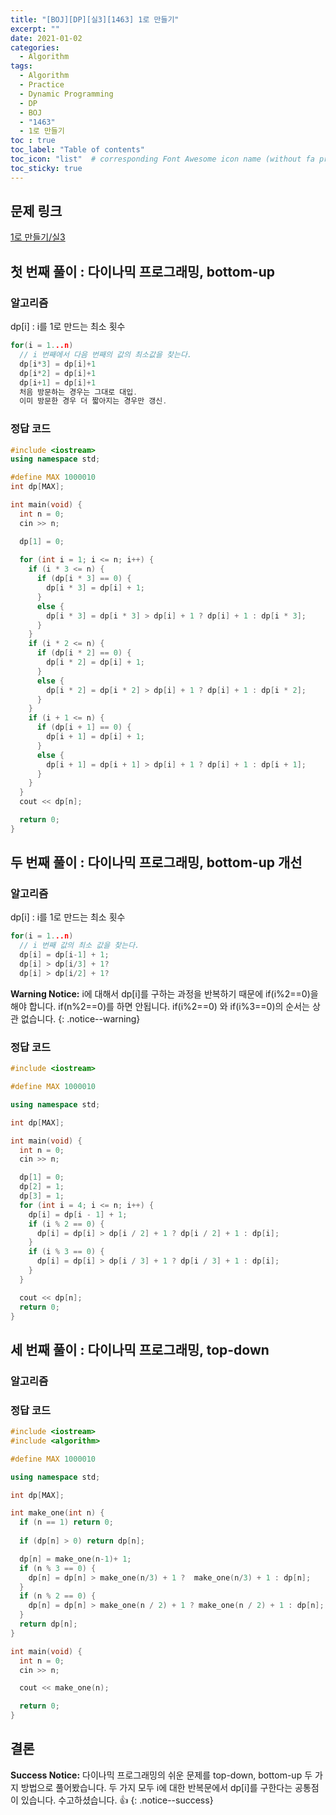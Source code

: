 ```yaml
---
title: "[BOJ][DP][실3][1463] 1로 만들기"
excerpt: ""
date: 2021-01-02
categories:
  - Algorithm
tags:
  - Algorithm
  - Practice
  - Dynamic Programming
  - DP
  - BOJ
  - "1463"
  - 1로 만들기
toc : true
toc_label: "Table of contents"
toc_icon: "list"  # corresponding Font Awesome icon name (without fa prefix)
toc_sticky: true
---
```


## 문제 링크

[1로 만들기/실3](boj.kr/1463)  

## 첫 번째 풀이 : 다이나믹 프로그래밍, bottom-up

### 알고리즘

dp[i] : i를 1로 만드는 최소 횟수  

```cpp
for(i = 1...n)
  // i 번째에서 다음 번째의 값의 최소값을 찾는다.
  dp[i*3] = dp[i]+1
  dp[i*2] = dp[i]+1
  dp[i+1] = dp[i]+1
  처음 방문하는 경우는 그대로 대입.
  이미 방문한 경우 더 짧아지는 경우만 갱신.
```

### 정답 코드

```cpp
#include <iostream>
using namespace std;

#define MAX 1000010
int dp[MAX];

int main(void) {
  int n = 0;
  cin >> n;

  dp[1] = 0;
  
  for (int i = 1; i <= n; i++) {
    if (i * 3 <= n) {
      if (dp[i * 3] == 0) {
        dp[i * 3] = dp[i] + 1;
      }
      else {
        dp[i * 3] = dp[i * 3] > dp[i] + 1 ? dp[i] + 1 : dp[i * 3];
      }
    }
    if (i * 2 <= n) {
      if (dp[i * 2] == 0) {
        dp[i * 2] = dp[i] + 1;
      }
      else {
        dp[i * 2] = dp[i * 2] > dp[i] + 1 ? dp[i] + 1 : dp[i * 2];
      }
    }
    if (i + 1 <= n) {
      if (dp[i + 1] == 0) {
        dp[i + 1] = dp[i] + 1;
      }
      else {
        dp[i + 1] = dp[i + 1] > dp[i] + 1 ? dp[i] + 1 : dp[i + 1];
      }
    }
  }
  cout << dp[n];

  return 0;
}
```
## 두 번째 풀이 : 다이나믹 프로그래밍, bottom-up 개선

### 알고리즘

dp[i] : i를 1로 만드는 최소 횟수  

```cpp
for(i = 1...n)
  // i 번째 값의 최소 값을 찾는다.
  dp[i] = dp[i-1] + 1;
  dp[i] > dp[i/3] + 1?
  dp[i] > dp[i/2] + 1?
```

**Warning Notice:**
i에 대해서 dp[i]를 구하는 과정을 반복하기 때문에 if(i%2==0)을 해야 합니다. if(n%2==0)를 하면 안됩니다. if(i%2==0) 와 if(i%3==0)의 순서는 상관 없습니다. 
{: .notice--warning}

### 정답 코드

```cpp
#include <iostream>

#define MAX 1000010

using namespace std;

int dp[MAX];

int main(void) {
  int n = 0;
  cin >> n;

  dp[1] = 0;
  dp[2] = 1;
  dp[3] = 1;
  for (int i = 4; i <= n; i++) {
    dp[i] = dp[i - 1] + 1;
    if (i % 2 == 0) {
      dp[i] = dp[i] > dp[i / 2] + 1 ? dp[i / 2] + 1 : dp[i];
    }
    if (i % 3 == 0) {
      dp[i] = dp[i] > dp[i / 3] + 1 ? dp[i / 3] + 1 : dp[i];
    }
  }

  cout << dp[n];
  return 0;
}
```

## 세 번째 풀이 : 다이나믹 프로그래밍, top-down

### 알고리즘

### 정답 코드

```cpp
#include <iostream>
#include <algorithm>

#define MAX 1000010

using namespace std;

int dp[MAX];

int make_one(int n) {
  if (n == 1) return 0;
  
  if (dp[n] > 0) return dp[n];

  dp[n] = make_one(n-1)+ 1;
  if (n % 3 == 0) {
    dp[n] = dp[n] > make_one(n/3) + 1 ?  make_one(n/3) + 1 : dp[n];
  }
  if (n % 2 == 0) {
    dp[n] = dp[n] > make_one(n / 2) + 1 ? make_one(n / 2) + 1 : dp[n];
  }
  return dp[n];
}

int main(void) {
  int n = 0;
  cin >> n;

  cout << make_one(n);

  return 0;
}
```

## 결론

**Success Notice:**
다이나믹 프로그래밍의 쉬운 문제를 top-down, bottom-up 두 가지 방법으로 풀어봤습니다. 두 가지 모두 i에 대한 반복문에서 dp[i]를 구한다는 공통점이 있습니다. 수고하셨습니다. :+1:
{: .notice--success}
 